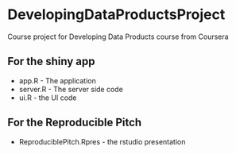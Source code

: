 # DevelopingDataProductsProject

Course project for Developing Data Products course from Coursera

## For the shiny app

- app.R - The application
- server.R - The server side code
- ui.R - the UI code

## For the Reproducible Pitch

- ReproduciblePitch.Rpres - the rstudio presentation